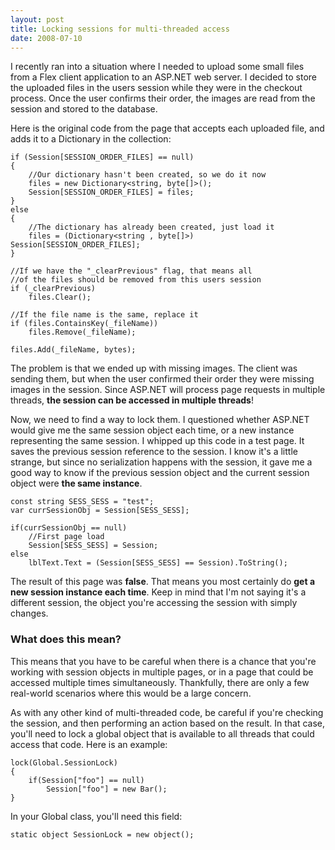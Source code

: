 ```yaml
---
layout: post
title: Locking sessions for multi-threaded access
date: 2008-07-10
---
```


I recently ran into a situation where I needed to upload some small files from a Flex client application to an ASP.NET web server. I decided to store the uploaded files in the users session while they were in the checkout process. Once the user confirms their order, the images are read from the session and stored to the database.

Here is the original code from the page that accepts each uploaded file, and adds it to a Dictionary in the collection:

	if (Session[SESSION_ORDER_FILES] == null)
	{
		//Our dictionary hasn't been created, so we do it now
		files = new Dictionary<string, byte[]>();
		Session[SESSION_ORDER_FILES] = files;
	}
	else
	{
		//The dictionary has already been created, just load it
		files = (Dictionary<string , byte[]>) Session[SESSION_ORDER_FILES];
	}

	//If we have the "_clearPrevious" flag, that means all
	//of the files should be removed from this users session
	if (_clearPrevious)
		files.Clear();
	
	//If the file name is the same, replace it
	if (files.ContainsKey(_fileName))
		files.Remove(_fileName);
	
	files.Add(_fileName, bytes);

The problem is that we ended up with missing images. The client was sending them, but when the user confirmed their order they were missing images in the session. Since ASP.NET will process page requests in multiple threads, **the session can be accessed in multiple threads**!

Now, we need to find a way to lock them. I questioned whether ASP.NET would give me the same session object each time, or a new instance representing the same session. I whipped up this code in a test page. It saves the previous session reference to the session. I know it's a little strange, but since no serialization happens with the session, it gave me a good way to know if the previous session object and the current session object were **the same instance**.

	const string SESS_SESS = "test";
	var currSessionObj = Session[SESS_SESS];
	
	if(currSessionObj == null)
		//First page load
		Session[SESS_SESS] = Session;
	else
		lblText.Text = (Session[SESS_SESS] == Session).ToString();

The result of this page was **false**. That means you most certainly do **get a new session instance each time**. Keep in mind that I'm not saying it's a different session, the object you're accessing the session with simply changes.

### What does this mean?

This means that you have to be careful when there is a chance that you're working with session objects in multiple pages, or in a page that could be accessed multiple times simultaneously. Thankfully, there are only a few real-world scenarios where this would be a large concern.

As with any other kind of multi-threaded code, be careful if you're checking the session, and then performing an action based on the result. In that case, you'll need to lock a global object that is available to all threads that could access that code. Here is an example:

	lock(Global.SessionLock)
	{
		if(Session["foo"] == null)
			Session["foo"] = new Bar();
	}

In your Global class, you'll need this field: 

	static object SessionLock = new object();